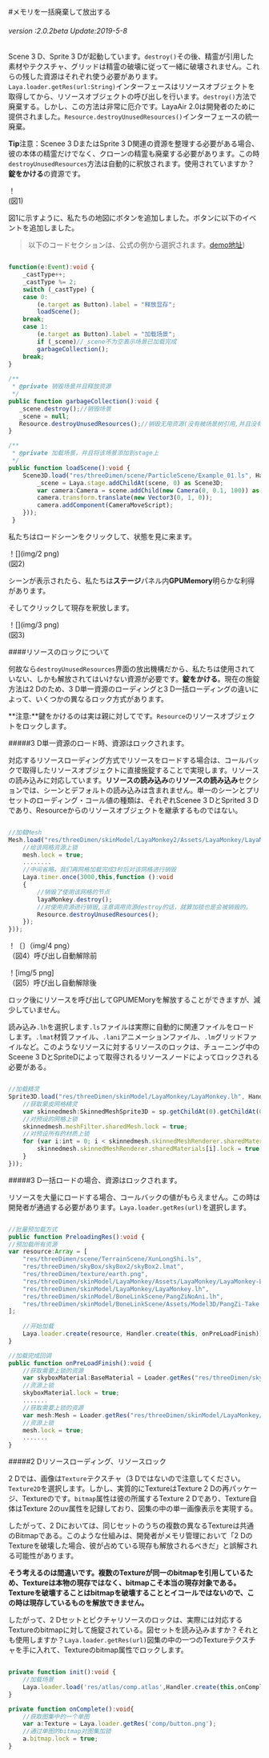 #メモリを一括廃棄して放出する

###### *version :2.0.2beta   Update:2019-5-8*

Scene 3 D、Sprite 3 Dが起動しています。`destroy()`その後、精霊が引用した素材やテクスチャ、グリッドは精霊の破壊に従って一緒に破壊されません。これらの残した資源はそれぞれ使う必要があります。`Laya.loader.getRes(url:String)`インターフェースはリソースオブジェクトを取得してから、リソースオブジェクトの呼び出しを行います。`destroy()`方法で廃棄する。しかし、この方法は非常に厄介です。LayaAir 2.0は開発者のために提供されました。`Resource.destroyUnusedResources()`インターフェースの統一廃棄。

​**Tip**注意：Scenee 3 DまたはSprite 3 D関連の資源を整理する必要がある場合、彼の本体の精霊だけでなく、クローンの精霊も廃棄する必要があります。この時`destroyUnusedResources`方法は自動的に釈放されます。使用されていますか？**錠をかける**の資源です。

！[](img/1.png)<br/>(図1)

図1に示すように、私たちの地図にボタンを追加しました。ボタンに以下のイベントを追加しました。

>以下のコードセクションは、公式の例から選択されます。[demo地址](https://layaair.ldc.layabox.com/demo2/?language=ch&category=3d&group=Resource&name=GarbageCollection))


```typescript

function(e:Event):void {
    _castType++;
    _castType %= 2;
    switch (_castType) {
    case 0: 
    	(e.target as Button).label = "释放显存";
    	loadScene();
    break;
    case 1: 
    	(e.target as Button).label = "加载场景";
    	if (_scene)//_scene不为空表示场景已加载完成
    	garbageCollection();
    break;
}
    
/**
 * @private 销毁场景并且释放资源
 */
public function garbageCollection():void {
   _scene.destroy();//销毁场景
   _scene = null;
   Resource.destroyUnusedResources();//销毁无用资源(没有被场景树引用,并且没有加资源锁的)
}

/**
 * @private 加载场景，并且将该场景添加到stage上
 */
public function loadScene():void {
    Scene3D.load("res/threeDimen/scene/ParticleScene/Example_01.ls", Handler.create(this, function(scene:Scene3D):void {
      	_scene = Laya.stage.addChildAt(scene, 0) as Scene3D;
     	var camera:Camera = scene.addChild(new Camera(0, 0.1, 100)) as Camera;
    	camera.transform.translate(new Vector3(0, 1, 0));
     	camera.addComponent(CameraMoveScript);
    }));
 }
```


私たちはロードシーンをクリックして、状態を見に来ます。

！[](img/2 png)<br/>(図2)

シーンが表示されたら、私たちは**ステージ**パネル内**GPUMemory**明らかな利得があります。

そしてクリックして現存を釈放します。

！[](img/3 png)<br/>(図3)

####リソースのロックについて

何故なら`destroyUnusedResources`界面の放出機構だから、私たちは使用されていない、しかも解放されてはいけない資源が必要です。**錠をかける**。現在の施錠方法は2 Dのため、3 D単一資源のローディングと3 D一括ローディングの違いによって、いくつかの異なるロック方式があります。

​**注意:**鍵をかけるのは実は親に対してです。`Resource`のリソースオブジェクトをロックします。

#####3 D単一資源のロード時、資源はロックされます。

対応するリソースローディング方式でリソースをロードする場合は、コールバックで取得したリソースオブジェクトに直接施錠することで実現します。リソースの読み込みに対応しています。**リソースの読み込み**の**リソースの読み込み**セクションでは、シーンとデフォルトの読み込みは含まれません。単一のシーンとプリセットのローディング・コール値の種類は、それぞれScenee 3 DとSprited 3 Dであり、Resourceからのリソースオブジェクトを継承するものではない。


```typescript

//加载Mesh
Mesh.load("res/threeDimen/skinModel/LayaMonkey2/Assets/LayaMonkey/LayaMonkey-LayaMonkey.lm", Handler.create(this, function(mesh:Mesh):void {
    //给该网格资源上锁
    mesh.lock = true;
	........
    //中间省略，我们再网格加载完成3秒后对该网格进行销毁
    Laya.timer.once(3000,this,function ():void 
    {
        //销毁了使用该网格的节点
        layaMonkey.destroy();
        //对使用资源进行销毁,注意调用资源destroy的话，就算加锁也是会被销毁的。
        Resource.destroyUnusedResources();
    });
}));
```


！〔〕（img/4 png）<br/>（図4）呼び出し自動解除前

！[img/5 png]<br/>（図5）呼び出し自動解除後

ロック後にリソースを呼び出してGPUMEMoryを解放することができますが、減少していません。

読み込み`.lh`を選択します`.ls`ファイルは実際に自動的に関連ファイルをロードします。`.lmat`材質ファイル、`.lani`アニメーションファイル、`.lm`グリッドファイルなど。このようなリソースに対するリソースのロックは、チューニング中のSceene 3 DとSpriteDによって取得されるリソースノードによってロックされる必要がある。


```typescript

//加载精灵
Sprite3D.load("res/threeDimen/skinModel/LayaMonkey/LayaMonkey.lh", Handler.create(this, function(sp:Sprite3D):void {
    //获取蒙皮网格精灵
    var skinnedmesh:SkinnedMeshSprite3D = sp.getChildAt(0).getChildAt(0) as SkinnedMeshSprite3D;
    //对预设的网格上锁
    skinnedmesh.meshFilter.sharedMesh.lock = true;
    //对预设所有的材质上锁
    for (var i:int = 0; i < skinnedmesh.skinnedMeshRenderer.sharedMaterials.length;i++ ){
    	skinnedmesh.skinnedMeshRenderer.sharedMaterials[i].lock = true;
    }
}));
```


#####3 D一括ロードの場合、資源はロックされます。

リソースを大量にロードする場合、コールバックの値がもらえません。この時は開発者が通過する必要があります。`Laya.loader.getRes(url)`を選択します。


```typescript

//批量预加载方式
public function PreloadingRes():void {
//预加载所有资源
var resource:Array = [
    "res/threeDimen/scene/TerrainScene/XunLongShi.ls",
    "res/threeDimen/skyBox/skyBox2/skyBox2.lmat",
    "res/threeDimen/texture/earth.png", 
    "res/threeDimen/skinModel/LayaMonkey/Assets/LayaMonkey/LayaMonkey-LayaMonkey.lm",
    "res/threeDimen/skinModel/LayaMonkey/LayaMonkey.lh", 
    "res/threeDimen/skinModel/BoneLinkScene/PangZiNoAni.lh",
    "res/threeDimen/skinModel/BoneLinkScene/Assets/Model3D/PangZi-Take 001.lani"
];
    
    //开始加载
    Laya.loader.create(resource, Handler.create(this, onPreLoadFinish));
}

//加载完成回调
public function onPreLoadFinish():void {
    //获取需要上锁的资源
    var skyboxMaterial:BaseMaterial = Loader.getRes("res/threeDimen/skyBox/skyBox2/skyBox2.lmat") as BaseMaterial;
    //资源上锁
    skyboxMaterial.lock = true;
    .......
    //获取需要上锁的资源
    var mesh:Mesh = Loader.getRes("res/threeDimen/skinModel/LayaMonkey/Assets/LayaMonkey/LayaMonkey-LayaMonkey.lm") as Mesh;
    //资源上锁 
	mesh.lock = true;
	.......
}
```


#####2 Dリソースローディング、リソースロック

2 Dでは、画像は`Texture`テクスチャ（3 Dではないので注意してください。`Texture2D`を選択します。しかし、実質的にTextureはTexture 2 Dの再パッケージ、Textureのです。`bitmap`属性は彼の所属するTexture 2 Dであり、Texture自体はTexture 2のuv属性を記録しており、図集の中の単一画像表示を実現する。

したがって、2 Dにおいては、同じセットのうちの複数の異なるTextureは共通のBitmapである。このような仕組みは、開発者がメモリ管理において「2 DのTextureを破壊した場合、彼が占めている現存も解放されるべきだ」と誤解される可能性があります。

​**そう考えるのは間違いです。複数のTextureが同一のbitmapを引用しているため、Textureは本物の現存ではなく、bitmapこそ本当の現存対象である。Textureを破壊することはbitmapを破壊することとイコールではないので、この時は現存しているものを解放できません。**

したがって、2 Dセットとピクチャリソースのロックは、実際には対応するTextureのbitmapに対して施錠されている。図セットを読み込みますか？それとも使用しますか？`Laya.loader.getRes(url)`図集の中の一つのTextureテクスチャを手に入れて、Textureのbitmap属性でロックします。


```typescript

private function init():void {
	//加载场景
	Laya.loader.load('res/atlas/comp.atlas',Handler.create(this,onComplete));
}

private function onComplete():void{
	//获取图集中的一个单图
	var a:Texture = Laya.loader.getRes('comp/button.png');
	//通过单图的bitmap对图集加锁
	a.bitmap.lock = true;
}
```


